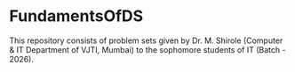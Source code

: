 # FundamentsOfDS
This repository consists of problem sets given by Dr. M. Shirole (Computer & IT Department of VJTI, Mumbai) to the sophomore students of IT (Batch - 2026).
